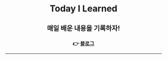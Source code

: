 <div align="center">
  
# Today I Learned
  
## 매일 배운 내용을 기록하자!
### 👉 [블로그](https://velog.io/@letgodchan0)

___
</div>
